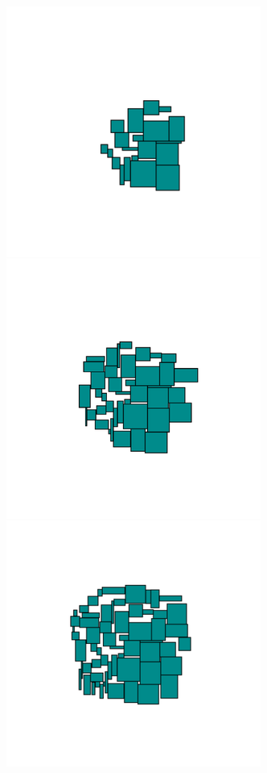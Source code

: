 ![alt text](./examples/example_1.jpg)
![alt text](./examples/example_2.jpg)
![alt text](./examples/example_3.jpg)